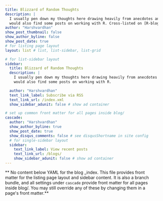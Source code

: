 ```yaml
---
title: Blizzard of Random Thoughts
description: |
  I usually pen down my thoughts here drawing heavily from anecdotes and personal experiences. You 
  would also find some posts on working with R. Cross-listed on [R-bloggers](https://www.r-bloggers.com/blogs-list/).
author: "Harshvardhan"
show_post_thumbnail: false
show_author_byline: false
show_post_date: true
# for listing page layout
layout: list # list, list-sidebar, list-grid

# for list-sidebar layout
sidebar: 
  title: Blizzard of Random Thoughts
  description: |
    I usually pen down my thoughts here drawing heavily from anecdotes and personal experiences. You 
    would also find some posts on working with R.

  author: "Harshvardhan"
  text_link_label: Subscribe via RSS
  text_link_url: /index.xml
  show_sidebar_adunit: false # show ad container

# set up common front matter for all pages inside blog/
cascade:
  author: "Harshvardhan"
  show_author_byline: true
  show_post_date: true
  show_disqus_comments: false # see disqusShortname in site config
  # for single-sidebar layout
  sidebar:
    text_link_label: View recent posts
    text_link_url: /blogs/
    show_sidebar_adunit: false # show ad container
---
```


** No content below YAML for the blog _index. This file provides front matter for the listing page layout and sidebar content. It is also a branch bundle, and all settings under `cascade` provide front matter for all pages inside blog/. You may still override any of these by changing them in a page's front matter.**
